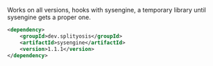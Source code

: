 Works on all versions, hooks with sysengine, a temporary library until sysengine gets a proper one.

```xml
<dependency>
    <groupId>dev.splityosis</groupId>
    <artifactId>sysengine</artifactId>
    <version>1.1.1</version>
</dependency>
```